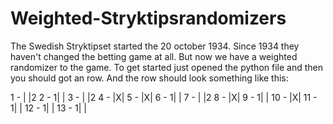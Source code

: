 # Weighted-Stryktipsrandomizers
The Swedish Stryktipset started the 20 october 1934. Since 1934 they haven't changed the betting game at all. But now we have a weighted randomizer to the game. To get started just opened the python file and then you should got an row.
And the row should look something like this:

  1  -   | |2
  2  -  1| |
  3  -   | |2
  4  -   |X|
  5  -   |X|
  6  -  1| |
  7  -   | |2
  8  -   |X|
  9  -  1| |
  10 -   |X|
  11 -  1| |
  12 -  1| |
  13 -  1| |
